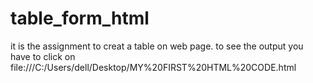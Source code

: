 # table_form_html
it is the assignment to creat a table on web page. to see the output you have to click on file:///C:/Users/dell/Desktop/MY%20FIRST%20HTML%20CODE.html
